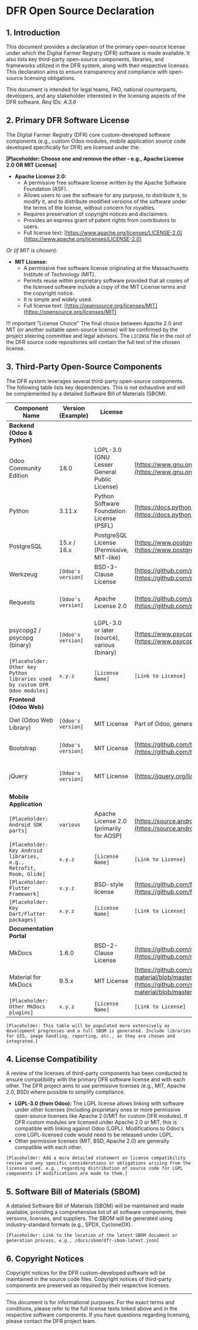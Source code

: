 # DFR Open Source Declaration

## 1. Introduction
This document provides a declaration of the primary open-source license under which the Digital Farmer Registry (DFR) software is made available. It also lists key third-party open-source components, libraries, and frameworks utilized in the DFR system, along with their respective licenses. This declaration aims to ensure transparency and compliance with open-source licensing obligations.

This document is intended for legal teams, FAO, national counterparts, developers, and any stakeholder interested in the licensing aspects of the DFR software.
*Req IDs: A.3.6*

## 2. Primary DFR Software License
The Digital Farmer Registry (DFR) core custom-developed software components (e.g., custom Odoo modules, mobile application source code developed specifically for DFR) are licensed under the:

**[Placeholder: Choose one and remove the other - e.g., Apache License 2.0 OR MIT License]**

*   **Apache License 2.0:**
    *   A permissive free software license written by the Apache Software Foundation (ASF).
    *   Allows users to use the software for any purpose, to distribute it, to modify it, and to distribute modified versions of the software under the terms of the license, without concern for royalties.
    *   Requires preservation of copyright notices and disclaimers.
    *   Provides an express grant of patent rights from contributors to users.
    *   Full license text: [https://www.apache.org/licenses/LICENSE-2.0](https://www.apache.org/licenses/LICENSE-2.0)

*Or (if MIT is chosen):*

*   **MIT License:**
    *   A permissive free software license originating at the Massachusetts Institute of Technology (MIT).
    *   Permits reuse within proprietary software provided that all copies of the licensed software include a copy of the MIT License terms and the copyright notice.
    *   It is simple and widely used.
    *   Full license text: [https://opensource.org/licenses/MIT](https://opensource.org/licenses/MIT)

!!! important "License Choice"
    The final choice between Apache 2.0 and MIT (or another suitable open-source license) will be confirmed by the project steering committee and legal advisors. The `LICENSE` file in the root of the DFR source code repositories will contain the full text of the chosen license.

## 3. Third-Party Open-Source Components
The DFR system leverages several third-party open-source components. The following table lists key dependencies. This is not exhaustive and will be complemented by a detailed Software Bill of Materials (SBOM).

| Component Name                 | Version (Example) | License                                       | Link to License                                       | Used In        | Notes                                          |
|--------------------------------|-------------------|-----------------------------------------------|-------------------------------------------------------|----------------|------------------------------------------------|
| **Backend (Odoo & Python)**    |                   |                                               |                                                       |                |                                                |
| Odoo Community Edition         | 18.0              | LGPL-3.0 (GNU Lesser General Public License)  | [https://www.gnu.org/licenses/lgpl-3.0.html](https://www.gnu.org/licenses/lgpl-3.0.html) | Odoo Backend   | Core ERP framework.                            |
| Python                         | 3.11.x            | Python Software Foundation License (PSFL)     | [https://docs.python.org/3/license.html](https://docs.python.org/3/license.html) | Odoo Backend   | Programming language for Odoo.                 |
| PostgreSQL                     | 15.x / 16.x       | PostgreSQL License (Permissive, MIT-like)     | [https://www.postgresql.org/about/licence/](https://www.postgresql.org/about/licence/) | Database       | Primary database for Odoo.                     |
| Werkzeug                       | `[Odoo's version]`| BSD-3-Clause License                          | [https://github.com/pallets/werkzeug/blob/main/LICENSE.rst](https://github.com/pallets/werkzeug/blob/main/LICENSE.rst) | Odoo Backend   | WSGI utility library used by Odoo.             |
| Requests                       | `[Odoo's version]`| Apache License 2.0                            | [https://github.com/psf/requests/blob/main/LICENSE](https://github.com/psf/requests/blob/main/LICENSE) | Odoo Backend   | HTTP library for Python, used by Odoo.         |
| psycopg2 / psycopg (binary)    | `[Odoo's version]`| LGPL-3.0 or later (source), various (binary)  | [https://www.psycopg.org/docs/license.html](https://www.psycopg.org/docs/license.html) | Odoo Backend   | PostgreSQL adapter for Python.                 |
| `[Placeholder: Other key Python libraries used by custom DFR Odoo modules]` | `x.y.z`           | `[License Name]`                              | `[Link to License]`                                   | Odoo Backend   | `[Purpose]`                                    |
| **Frontend (Odoo Web)**        |                   |                                               |                                                       |                |                                                |
| Owl (Odoo Web Library)         | `[Odoo's version]`| MIT License                                   | Part of Odoo, generally MIT for JS components.        | Odoo Frontend  | Odoo's frontend framework.                     |
| Bootstrap                      | `[Odoo's version]`| MIT License                                   | [https://github.com/twbs/bootstrap/blob/main/LICENSE](https://github.com/twbs/bootstrap/blob/main/LICENSE) | Odoo Frontend  | Used by Odoo's web client.                     |
| jQuery                         | `[Odoo's version]`| MIT License                                   | [https://jquery.org/license/](https://jquery.org/license/)                         | Odoo Frontend  | Used by Odoo's web client (legacy parts).      |
| **Mobile Application**         |                   |                                               |                                                       |                |                                                |
| `[Placeholder: Android SDK parts]` | `various`         | Apache License 2.0 (primarily for AOSP)       | [https://source.android.com/docs/setup/about/licenses](https://source.android.com/docs/setup/about/licenses) | Mobile App     | If native Android.                             |
| `[Placeholder: Key Android libraries, e.g., Retrofit, Room, Glide]` | `x.y.z`           | `[License Name]`                              | `[Link to License]`                                   | Mobile App     | `[Purpose]`                                    |
| `[Placeholder: Flutter Framework]` | `x.y.z`           | BSD-style license                             | [https://github.com/flutter/flutter/blob/master/LICENSE](https://github.com/flutter/flutter/blob/master/LICENSE) | Mobile App     | If Flutter is used.                            |
| `[Placeholder: Key Dart/Flutter packages]` | `x.y.z`           | `[License Name]`                              | `[Link to License]`                                   | Mobile App     | `[Purpose]`                                    |
| **Documentation Portal**       |                   |                                               |                                                       |                |                                                |
| MkDocs                         | 1.6.0             | BSD-2-Clause License                          | [https://github.com/mkdocs/mkdocs/blob/master/LICENSE.md](https://github.com/mkdocs/mkdocs/blob/master/LICENSE.md) | Docs Portal    | Static site generator.                         |
| Material for MkDocs            | 9.5.x             | MIT License                                   | [https://github.com/squidfunk/mkdocs-material/blob/master/LICENSE](https://github.com/squidfunk/mkdocs-material/blob/master/LICENSE) | Docs Portal    | Theme for MkDocs.                              |
| `[Placeholder: Other MkDocs plugins]` | `x.y.z`           | `[License Name]`                              | `[Link to License]`                                   | Docs Portal    | `[Purpose]`                                    |

`[Placeholder: This table will be populated more extensively as development progresses and a full SBOM is generated. Include libraries for GIS, image handling, reporting, etc., as they are chosen and integrated.]`

## 4. License Compatibility
A review of the licenses of third-party components has been conducted to ensure compatibility with the primary DFR software license and with each other. The DFR project aims to use permissive licenses (e.g., MIT, Apache 2.0, BSD) where possible to simplify compliance.

*   **LGPL-3.0 (from Odoo):** The LGPL license allows linking with software under other licenses (including proprietary ones or more permissive open-source licenses like Apache 2.0/MIT for custom DFR modules). If DFR custom modules are licensed under Apache 2.0 or MIT, this is compatible with linking against Odoo (LGPL). Modifications to Odoo's core LGPL-licensed code would need to be released under LGPL.
*   Other permissive licenses (MIT, BSD, Apache 2.0) are generally compatible with each other.

`[Placeholder: Add a more detailed statement on license compatibility review and any specific considerations or obligations arising from the licenses used, e.g., regarding distribution of source code for LGPL components if modifications are made to them.]`

## 5. Software Bill of Materials (SBOM)
A detailed Software Bill of Materials (SBOM) will be maintained and made available, providing a comprehensive list of all software components, their versions, licenses, and suppliers. The SBOM will be generated using industry-standard formats (e.g., SPDX, CycloneDX).

`[Placeholder: Link to the location of the latest SBOM document or generation process, e.g., /docs/sbom/dfr-sbom-latest.json]`

## 6. Copyright Notices
Copyright notices for the DFR custom-developed software will be maintained in the source code files. Copyright notices of third-party components are preserved as required by their respective licenses.

---

This document is for informational purposes. For the exact terms and conditions, please refer to the full license texts linked above and in the respective software components. If you have questions regarding licensing, please contact the DFR project team.